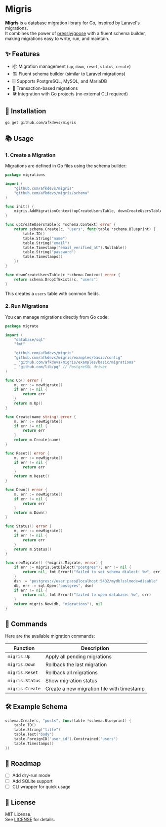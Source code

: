 # Migris

**Migris** is a database migration library for Go, inspired by Laravel's migrations.  
It combines the power of [pressly/goose](https://github.com/pressly/goose) with a fluent schema builder, making migrations easy to write, run, and maintain.

## ✨ Features

- 📦 Migration management (`up`, `down`, `reset`, `status`, `create`)
- 🏗️ Fluent schema builder (similar to Laravel migrations)
- 🗄️ Supports PostgreSQL, MySQL, and MariaDB
- 🔄 Transaction-based migrations
- 🛠️ Integration with Go projects (no external CLI required)

## 🚀 Installation

```bash
go get github.com/afkdevs/migris
```

## 📚 Usage

### 1. Create a Migration

Migrations are defined in Go files using the schema builder:

```go
package migrations

import (
    "github.com/afkdevs/migris"
    "github.com/afkdevs/migris/schema"
)

func init() {
    migris.AddMigrationContext(upCreateUsersTable, downCreateUsersTable)
}

func upCreateUsersTable(c *schema.Context) error {
    return schema.Create(c, "users", func(table *schema.Blueprint) {
        table.ID()
        table.String("name")
        table.String("email")
        table.Timestamp("email_verified_at").Nullable()
        table.String("password")
        table.Timestamps()
    })
}

func downCreateUsersTable(c *schema.Context) error {
    return schema.DropIfExists(c, "users")
}
```

This creates a `users` table with common fields.

### 2. Run Migrations

You can manage migrations directly from Go code:

```go
package migrate

import (
	"database/sql"
	"fmt"

	"github.com/afkdevs/migris"
	"github.com/afkdevs/migris/examples/basic/config"
	_ "github.com/afkdevs/migris/examples/basic/migrations"
	_ "github.com/lib/pq" // PostgreSQL driver
)

func Up() error {
	m, err := newMigrate()
	if err != nil {
		return err
	}
	return m.Up()
}

func Create(name string) error {
	m, err := newMigrate()
	if err != nil {
		return err
	}
	return m.Create(name)
}

func Reset() error {
	m, err := newMigrate()
	if err != nil {
		return err
	}
	return m.Reset()
}

func Down() error {
	m, err := newMigrate()
	if err != nil {
		return err
	}
	return m.Down()
}

func Status() error {
	m, err := newMigrate()
	if err != nil {
		return err
	}
	return m.Status()
}

func newMigrate() (*migris.Migrate, error) {
	if err := migris.SetDialect("postgres"); err != nil {
		return nil, fmt.Errorf("failed to set schema dialect: %w", err)
	}
	dsn := "postgres://user:pass@localhost:5432/mydb?sslmode=disable"
	db, err := sql.Open("postgres", dsn)
	if err != nil {
		return nil, fmt.Errorf("failed to open database: %w", err)
	}
	return migris.New(db, "migrations"), nil
}
```

## 🔧 Commands

Here are the available migration commands:

| Function          | Description                                |
|-------------------|--------------------------------------------|
| `migris.Up`       | Apply all pending migrations               |
| `migris.Down`     | Rollback the last migration                |
| `migris.Reset`    | Rollback all migrations                    |
| `migris.Status`   | Show migration status                      |
| `migris.Create`   | Create a new migration file with timestamp |

## 🛠️ Example Schema

```go
schema.Create(c, "posts", func(table *schema.Blueprint) {
    table.ID()
    table.String("title")
    table.Text("body")
    table.ForeignID("user_id").Constrained("users")
    table.Timestamps()
})
```

## 📖 Roadmap

- [ ] Add dry-run mode
- [ ] Add SQLite support
- [ ] CLI wrapper for quick usage

## 📄 License

MIT License.  
See [LICENSE](./LICENSE) for details.